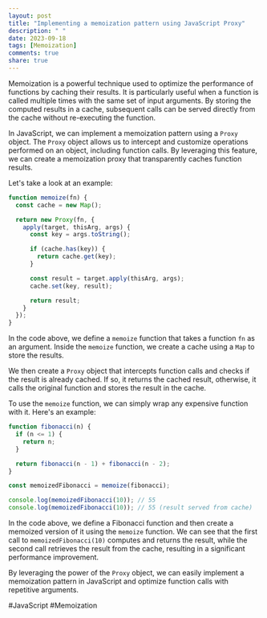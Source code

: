 ```yaml
---
layout: post
title: "Implementing a memoization pattern using JavaScript Proxy"
description: " "
date: 2023-09-18
tags: [Memoization]
comments: true
share: true
---
```


Memoization is a powerful technique used to optimize the performance of functions by caching their results. It is particularly useful when a function is called multiple times with the same set of input arguments. By storing the computed results in a cache, subsequent calls can be served directly from the cache without re-executing the function.

In JavaScript, we can implement a memoization pattern using a `Proxy` object. The `Proxy` object allows us to intercept and customize operations performed on an object, including function calls. By leveraging this feature, we can create a memoization proxy that transparently caches function results.

Let's take a look at an example:

```javascript
function memoize(fn) {
  const cache = new Map();

  return new Proxy(fn, {
    apply(target, thisArg, args) {
      const key = args.toString();

      if (cache.has(key)) {
        return cache.get(key);
      }

      const result = target.apply(thisArg, args);
      cache.set(key, result);

      return result;
    }
  });
}
```

In the code above, we define a `memoize` function that takes a function `fn` as an argument. Inside the `memoize` function, we create a cache using a `Map` to store the results.

We then create a `Proxy` object that intercepts function calls and checks if the result is already cached. If so, it returns the cached result, otherwise, it calls the original function and stores the result in the cache.

To use the `memoize` function, we can simply wrap any expensive function with it. Here's an example:

```javascript
function fibonacci(n) {
  if (n <= 1) {
    return n;
  }

  return fibonacci(n - 1) + fibonacci(n - 2);
}

const memoizedFibonacci = memoize(fibonacci);

console.log(memoizedFibonacci(10)); // 55
console.log(memoizedFibonacci(10)); // 55 (result served from cache)
```

In the code above, we define a Fibonacci function and then create a memoized version of it using the `memoize` function. We can see that the first call to `memoizedFibonacci(10)` computes and returns the result, while the second call retrieves the result from the cache, resulting in a significant performance improvement.

By leveraging the power of the `Proxy` object, we can easily implement a memoization pattern in JavaScript and optimize function calls with repetitive arguments.

#JavaScript #Memoization